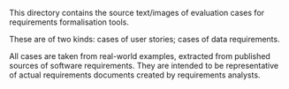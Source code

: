 This directory contains the source text/images of evaluation cases for requirements formalisation tools. 

These are of two kinds: cases of user stories; cases of data requirements.

All cases are taken from real-world examples, extracted from published sources of software requirements. They are intended to be representative of actual 
requirements documents created by requirements analysts. 
